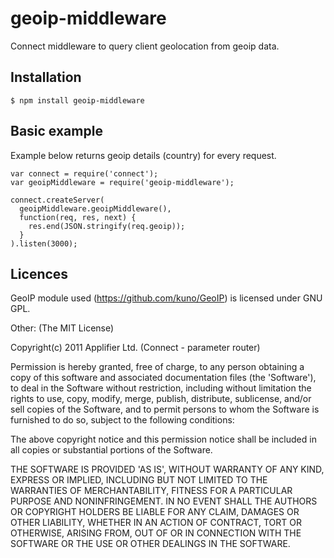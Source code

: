 # geoip-middleware
Connect middleware to query client geolocation from geoip data.
## Installation
    $ npm install geoip-middleware
## Basic example
Example below returns geoip details (country) for every request.

    var connect = require('connect');
    var geoipMiddleware = require('geoip-middleware');

    connect.createServer(
      geoipMiddleware.geoipMiddleware(),
      function(req, res, next) {
        res.end(JSON.stringify(req.geoip));
      }
    ).listen(3000);


## Licences
GeoIP module used (https://github.com/kuno/GeoIP) is licensed under GNU GPL.

Other:
(The MIT License)

Copyright(c) 2011 Applifier Ltd. (Connect - parameter router)<br />

Permission is hereby granted, free of charge, to any person obtaining
a copy of this software and associated documentation files (the
'Software'), to deal in the Software without restriction, including
without limitation the rights to use, copy, modify, merge, publish,
distribute, sublicense, and/or sell copies of the Software, and to
permit persons to whom the Software is furnished to do so, subject to
the following conditions:

The above copyright notice and this permission notice shall be
included in all copies or substantial portions of the Software.

THE SOFTWARE IS PROVIDED 'AS IS', WITHOUT WARRANTY OF ANY KIND,
EXPRESS OR IMPLIED, INCLUDING BUT NOT LIMITED TO THE WARRANTIES OF
MERCHANTABILITY, FITNESS FOR A PARTICULAR PURPOSE AND NONINFRINGEMENT.
IN NO EVENT SHALL THE AUTHORS OR COPYRIGHT HOLDERS BE LIABLE FOR ANY
CLAIM, DAMAGES OR OTHER LIABILITY, WHETHER IN AN ACTION OF CONTRACT,
TORT OR OTHERWISE, ARISING FROM, OUT OF OR IN CONNECTION WITH THE
SOFTWARE OR THE USE OR OTHER DEALINGS IN THE SOFTWARE.